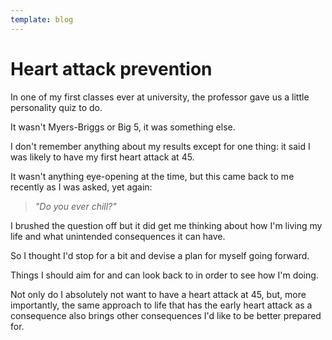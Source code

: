 ```yaml
---
template: blog
---
```


# Heart attack prevention

In one of my first classes ever at university, the professor gave us a little personality quiz to do.

It wasn't Myers-Briggs or Big 5, it was something else.

I don't remember anything about my results except for one thing: it said I was likely to have my first heart attack at 45.

It wasn't anything eye-opening at the time, but this came back to me recently as I was asked, yet again:

> _"Do you ever chill?"_

I brushed the question off but it did get me thinking about how I'm living my life and what unintended consequences it can have.

So I thought I'd stop for a bit and devise a plan for myself going forward.

Things I should aim for and can look back to in order to see how I'm doing.

Not only do I absolutely not want to have a heart attack at 45, but, more importantly, the same approach to life that has the early heart attack as a consequence also brings other consequences I'd like to be better prepared for.
